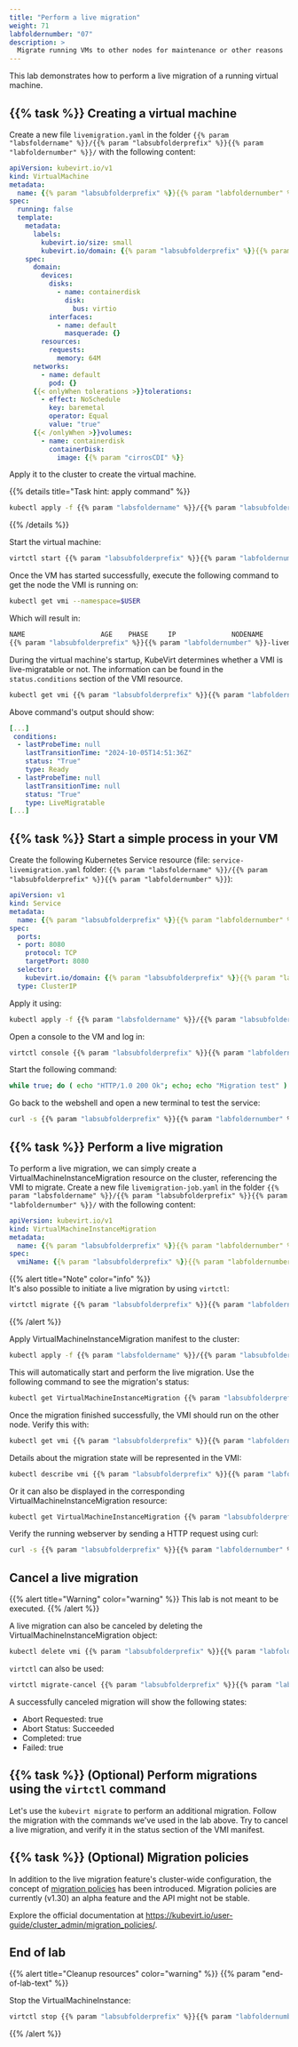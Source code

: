 ```yaml
---
title: "Perform a live migration"
weight: 71
labfoldernumber: "07"
description: >
  Migrate running VMs to other nodes for maintenance or other reasons
---
```


This lab demonstrates how to perform a live migration of a running virtual machine.


## {{% task %}} Creating a virtual machine

Create a new file `livemigration.yaml` in the folder `{{% param "labsfoldername" %}}/{{% param "labsubfolderprefix" %}}{{% param "labfoldernumber" %}}/` with the following content:

```yaml
apiVersion: kubevirt.io/v1
kind: VirtualMachine
metadata:
  name: {{% param "labsubfolderprefix" %}}{{% param "labfoldernumber" %}}-livemigration
spec:
  running: false
  template:
    metadata:
      labels:
        kubevirt.io/size: small
        kubevirt.io/domain: {{% param "labsubfolderprefix" %}}{{% param "labfoldernumber" %}}-livemigration
    spec:
      domain:
        devices:
          disks:
            - name: containerdisk
              disk:
                bus: virtio
          interfaces:
            - name: default
              masquerade: {}
        resources:
          requests:
            memory: 64M
      networks:
        - name: default
          pod: {}
      {{< onlyWhen tolerations >}}tolerations:
        - effect: NoSchedule
          key: baremetal
          operator: Equal
          value: "true"
      {{< /onlyWhen >}}volumes:
        - name: containerdisk
          containerDisk:
            image: {{% param "cirrosCDI" %}}
```

Apply it to the cluster to create the virtual machine.

{{% details title="Task hint: apply command" %}}

```bash
kubectl apply -f {{% param "labsfoldername" %}}/{{% param "labsubfolderprefix" %}}{{% param "labfoldernumber" %}}/livemigration.yaml --namespace=$USER
```

{{% /details %}}

Start the virtual machine:

```bash
virtctl start {{% param "labsubfolderprefix" %}}{{% param "labfoldernumber" %}}-livemigration --namespace=$USER
```

Once the VM has started successfully, execute the following command to get the node the VMI is running on:

```bash
kubectl get vmi --namespace=$USER
```

Which will result in:

```bash
NAME                   AGE    PHASE     IP              NODENAME                 READY
{{% param "labsubfolderprefix" %}}{{% param "labfoldernumber" %}}-livemigration    45m    Running   10.244.6.103    training-baremetal-<x>   True
```

During the virtual machine's startup, KubeVirt determines whether a VMI is live-migratable or not. The information can be found in the `status.conditions` section of the VMI resource.

```bash
kubectl get vmi {{% param "labsubfolderprefix" %}}{{% param "labfoldernumber" %}}-livemigration --namespace=$USER -o yaml
```

Above command's output should show:

```yaml
[...]
 conditions:
  - lastProbeTime: null
    lastTransitionTime: "2024-10-05T14:51:36Z"
    status: "True"
    type: Ready
  - lastProbeTime: null
    lastTransitionTime: null
    status: "True"
    type: LiveMigratable
[...]
```


## {{% task %}} Start a simple process in your VM

Create the following Kubernetes Service resource (file: `service-livemigration.yaml` folder: `{{% param "labsfoldername" %}}/{{% param "labsubfolderprefix" %}}{{% param "labfoldernumber" %}}`):

```yaml
apiVersion: v1
kind: Service
metadata:
  name: {{% param "labsubfolderprefix" %}}{{% param "labfoldernumber" %}}-livemigration
spec:
  ports:
  - port: 8080
    protocol: TCP
    targetPort: 8080
  selector:
    kubevirt.io/domain: {{% param "labsubfolderprefix" %}}{{% param "labfoldernumber" %}}-livemigration
  type: ClusterIP
```

Apply it using:

```bash
kubectl apply -f {{% param "labsfoldername" %}}/{{% param "labsubfolderprefix" %}}{{% param "labfoldernumber" %}}/service-livemigration.yaml --namespace=$USER
```

Open a console to the VM and log in:

```bash
virtctl console {{% param "labsubfolderprefix" %}}{{% param "labfoldernumber" %}}-livemigration --namespace=$USER
```

Start the following command:

```bash
while true; do ( echo "HTTP/1.0 200 Ok"; echo; echo "Migration test" ) | nc -l -p 8080; done
```

Go back to the webshell and open a new terminal to test the service:

```bash
curl -s {{% param "labsubfolderprefix" %}}{{% param "labfoldernumber" %}}-livemigration.$USER.svc.cluster.local:8080
```


## {{% task %}} Perform a live migration

To perform a live migration, we can simply create a VirtualMachineInstanceMigration resource on the cluster, referencing the VMI to migrate.
Create a new file `livemigration-job.yaml` in the folder `{{% param "labsfoldername" %}}/{{% param "labsubfolderprefix" %}}{{% param "labfoldernumber" %}}/` with the following content:

```yaml
apiVersion: kubevirt.io/v1
kind: VirtualMachineInstanceMigration
metadata:
  name: {{% param "labsubfolderprefix" %}}{{% param "labfoldernumber" %}}-livemigration-job
spec:
  vmiName: {{% param "labsubfolderprefix" %}}{{% param "labfoldernumber" %}}-livemigration
```

{{% alert title="Note" color="info" %}}  
It's also possible to initiate a live migration by using `virtctl`:

```bash
virtctl migrate {{% param "labsubfolderprefix" %}}{{% param "labfoldernumber" %}}-livemigration --namespace=$USER
```

{{% /alert %}}

Apply VirtualMachineInstanceMigration manifest to the cluster:

```bash
kubectl apply -f {{% param "labsfoldername" %}}/{{% param "labsubfolderprefix" %}}{{% param "labfoldernumber" %}}/livemigration-job.yaml --namespace=$USER
```

This will automatically start and perform the live migration. Use the following command to see the migration's status:

```bash
kubectl get VirtualMachineInstanceMigration {{% param "labsubfolderprefix" %}}{{% param "labfoldernumber" %}}-livemigration-job -w --namespace=$USER
```

Once the migration finished successfully, the VMI should run on the other node. Verify this with:

```bash
kubectl get vmi {{% param "labsubfolderprefix" %}}{{% param "labfoldernumber" %}}-livemigration --namespace=$USER
```

Details about the migration state will be represented in the VMI:

```bash
kubectl describe vmi {{% param "labsubfolderprefix" %}}{{% param "labfoldernumber" %}}-livemigration --namespace=$USER
```

Or it can also be displayed in the corresponding VirtualMachineInstanceMigration resource:

```bash
kubectl get VirtualMachineInstanceMigration {{% param "labsubfolderprefix" %}}{{% param "labfoldernumber" %}}-livemigration-job -o yaml --namespace=$USER
```

Verify the running webserver by sending a HTTP request using curl:

```bash
curl -s {{% param "labsubfolderprefix" %}}{{% param "labfoldernumber" %}}-livemigration.$USER.svc.cluster.local:8080
```


## Cancel a live migration

{{% alert title="Warning" color="warning" %}}
This lab is not meant to be executed.
{{% /alert %}}

A live migration can also be canceled by deleting the VirtualMachineInstanceMigration object:

```bash
kubectl delete vmi {{% param "labsubfolderprefix" %}}{{% param "labfoldernumber" %}}-livemigration-job --namespace=$USER
```

`virtctl` can also be used:

```bash
virtctl migrate-cancel {{% param "labsubfolderprefix" %}}{{% param "labfoldernumber" %}}-livemigration --namespace=$USER
```

A successfully canceled migration will show the following states:

* Abort Requested: true
* Abort Status: Succeeded
* Completed: true
* Failed: true


## {{% task %}} (Optional) Perform migrations using the `virtctl` command

Let's use the `kubevirt migrate` to perform an additional migration. Follow the migration with the commands we've used in the lab above.
Try to cancel a live migration, and verify it in the status section of the VMI manifest.


## {{% task %}} (Optional) Migration policies

In addition to the live migration feature's cluster-wide configuration, the concept of [migration policies](https://kubevirt.io/user-guide/cluster_admin/migration_policies/) has been introduced. Migration policies are currently (v1.30) an alpha feature and the API might not be stable.

Explore the official documentation at <https://kubevirt.io/user-guide/cluster_admin/migration_policies/>.


## End of lab

{{% alert title="Cleanup resources" color="warning" %}} {{% param "end-of-lab-text" %}}

Stop the VirtualMachineInstance:

```bash
virtctl stop {{% param "labsubfolderprefix" %}}{{% param "labfoldernumber" %}}-livemigration --namespace=$USER
```
{{% /alert %}}
